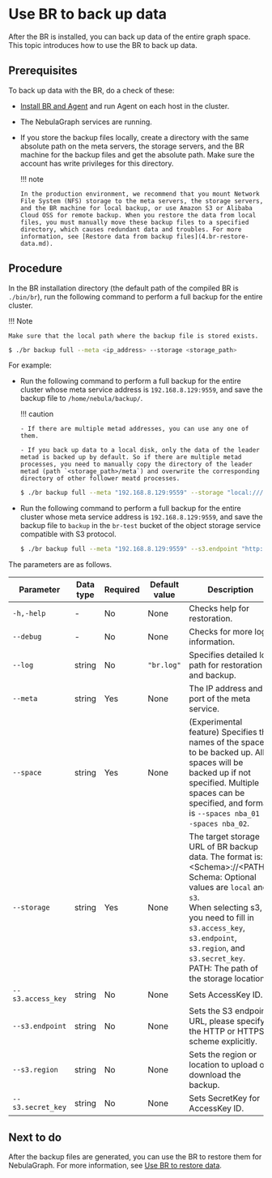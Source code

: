 # Use BR to back up data

After the BR is installed, you can back up data of the entire graph space. This topic introduces how to use the BR to back up data.

## Prerequisites

To back up data with the BR, do a check of these:

- [Install BR and Agent](2.compile-br.md) and run Agent on each host in the cluster.

- The NebulaGraph services are running.

- If you store the backup files locally, create a directory with the same absolute path on the meta servers, the storage servers, and the BR machine for the backup files and get the absolute path. Make sure the account has write privileges for this directory.

  !!! note

      In the production environment, we recommend that you mount Network File System (NFS) storage to the meta servers, the storage servers, and the BR machine for local backup, or use Amazon S3 or Alibaba Cloud OSS for remote backup. When you restore the data from local files, you must manually move these backup files to a specified directory, which causes redundant data and troubles. For more information, see [Restore data from backup files](4.br-restore-data.md).

## Procedure

In the BR installation directory (the default path of the compiled BR is `./bin/br`), run the following command to perform a full backup for the entire cluster.

!!! Note

    Make sure that the local path where the backup file is stored exists.

```bash
$ ./br backup full --meta <ip_address> --storage <storage_path>
```

For example: 

- Run the following command to perform a full backup for the entire cluster whose meta service address is `192.168.8.129:9559`, and save the backup file to `/home/nebula/backup/`.

  !!! caution

      - If there are multiple metad addresses, you can use any one of them.

      - If you back up data to a local disk, only the data of the leader metad is backed up by default. So if there are multiple metad processes, you need to manually copy the directory of the leader metad (path `<storage_path>/meta`) and overwrite the corresponding directory of other follower meatd processes.

  ```bash
  $ ./br backup full --meta "192.168.8.129:9559" --storage "local:///home/nebula/backup/"
  ```

- Run the following command to perform a full backup for the entire cluster whose meta service address is `192.168.8.129:9559`, and save the backup file to `backup` in the `br-test` bucket of the object storage service compatible with S3 protocol.

  ```bash
  $ ./br backup full --meta "192.168.8.129:9559" --s3.endpoint "http://192.168.8.129:9000" --storage="s3://br-test/backup/" --s3.access_key=minioadmin --s3.secret_key=minioadmin --s3.region=default
  ```

The parameters are as follows.

| Parameter    | Data type | Required | Default value | Description                                                                 |
| ---          | ---      | ---           | ---                                                                         | ---       |
| `-h,-help`     | -         | No       | None          | Checks help for restoration.                                                |
| `--debug` | - | No | None | Checks for more log information. |
| `--log`        | string    | No       | `"br.log"`        | Specifies detailed log path for restoration and backup. |
| `--meta`        | string    | Yes       | None        | The IP address and port of the meta service. |
| `--space`        | string    | Yes       | None        | (Experimental feature) Specifies the names of the spaces to be backed up. All spaces will be backed up if not specified. Multiple spaces can be specified, and format is `--spaces nba_01 --spaces nba_02`. |
| `--storage` | string | Yes | None | The target storage URL of BR backup data. The format is: \<Schema\>://\<PATH\>. <br>Schema: Optional values are `local` and `s3`. <br>When selecting s3, you need to fill in `s3.access_key`, `s3.endpoint`, `s3.region`, and `s3.secret_key`.<br>PATH: The path of the storage location. |
| `--s3.access_key` | string | No | None | Sets AccessKey ID. |
| `--s3.endpoint` | string | No | None | Sets the S3 endpoint URL, please specify the HTTP or HTTPS scheme explicitly. |
| `--s3.region` | string | No | None | Sets the region or location to upload or download the backup. |
| `--s3.secret_key` | string | No | None | Sets SecretKey for AccessKey ID. |

## Next to do

After the backup files are generated, you can use the BR to restore them for NebulaGraph. For more information, see [Use BR to restore data](4.br-restore-data.md).
